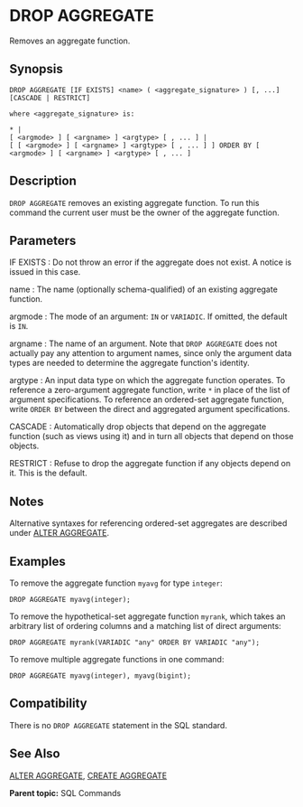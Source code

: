 # DROP AGGREGATE

Removes an aggregate function.

## Synopsis

``` {#sql_command_synopsis}
DROP AGGREGATE [IF EXISTS] <name> ( <aggregate_signature> ) [, ...] [CASCADE | RESTRICT]

where <aggregate_signature> is:

* |
[ <argmode> ] [ <argname> ] <argtype> [ , ... ] |
[ [ <argmode> ] [ <argname> ] <argtype> [ , ... ] ] ORDER BY [ <argmode> ] [ <argname> ] <argtype> [ , ... ]
```

## Description

`DROP AGGREGATE` removes an existing aggregate function. To run this command the current user must be the owner of the aggregate function.

## Parameters

IF EXISTS
:   Do not throw an error if the aggregate does not exist. A notice is issued in this case.

name
:   The name (optionally schema-qualified) of an existing aggregate function.

argmode
:   The mode of an argument: `IN` or `VARIADIC`. If omitted, the default is `IN`.

argname
:   The name of an argument. Note that `DROP AGGREGATE` does not actually pay any attention to argument names, since only the argument data types are needed to determine the aggregate function's identity.

argtype
:   An input data type on which the aggregate function operates. To reference a zero-argument aggregate function, write `*` in place of the list of argument specifications. To reference an ordered-set aggregate function, write `ORDER BY` between the direct and aggregated argument specifications.

CASCADE
:   Automatically drop objects that depend on the aggregate function (such as views using it) and in turn all objects that depend on those objects.

RESTRICT
:   Refuse to drop the aggregate function if any objects depend on it. This is the default.

## Notes

Alternative syntaxes for referencing ordered-set aggregates are described under [ALTER AGGREGATE](ALTER_AGGREGATE.html).

## Examples

To remove the aggregate function `myavg` for type `integer`:

```
DROP AGGREGATE myavg(integer);
```

To remove the hypothetical-set aggregate function `myrank`, which takes an arbitrary list of ordering columns and a matching list of direct arguments:

```
DROP AGGREGATE myrank(VARIADIC "any" ORDER BY VARIADIC "any");
```

To remove multiple aggregate functions in one command:

```
DROP AGGREGATE myavg(integer), myavg(bigint);
```

## Compatibility

There is no `DROP AGGREGATE` statement in the SQL standard.

## See Also

[ALTER AGGREGATE](ALTER_AGGREGATE.html), [CREATE AGGREGATE](CREATE_AGGREGATE.html)

**Parent topic:** SQL Commands

